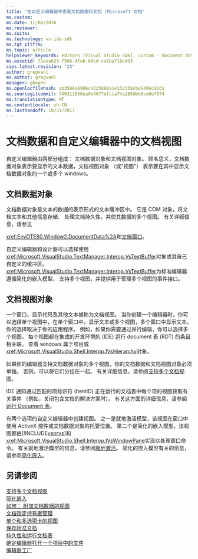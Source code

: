 ```yaml
---
title: "在自定义编辑器中查看文档数据和文档 |Microsoft 文档"
ms.custom: 
ms.date: 11/04/2016
ms.reviewer: 
ms.suite: 
ms.technology: vs-ide-sdk
ms.tgt_pltfrm: 
ms.topic: article
helpviewer_keywords: editors [Visual Studio SDK], custom - document data and document view
ms.assetid: 71eea623-f566-4feb-84cd-ca1ba71bc493
caps.latest.revision: "23"
author: gregvanl
ms.author: gregvanl
manager: ghogen
ms.openlocfilehash: ab3506a6906c4223888a14132339cbe5499c92d1
ms.sourcegitcommit: f40311056ea0b4677efcca74a285dbb0ce0e7974
ms.translationtype: MT
ms.contentlocale: zh-CN
ms.lasthandoff: 10/31/2017
---
```

# <a name="document-data-and-document-view-in-custom-editors"></a>文档数据和自定义编辑器中的文档视图
自定义编辑器由两部分组成： 文档数据对象和文档视图对象。 顾名思义，文档数据对象表示要显示的文本数据，文档视图对象 （或"视图"） 表示要在其中显示文档数据对象的一个或多个 windows。  
  
## <a name="document-data-object"></a>文档数据对象  
 文档数据对象是文本的数据的表示形式的文本缓冲区中。 它是 COM 对象，将文档文本和其他信息存储、 处理文档持久性，并使其数据的多个视图。 有关详细信息，请参见  
  
 <xref:EnvDTE80.Window2.DocumentData%2A>和[文档窗口](../extensibility/internals/document-windows.md)。  
  
 自定义编辑器和设计器可以选择使用<xref:Microsoft.VisualStudio.TextManager.Interop.VsTextBuffer>对象或其自己自定义的缓冲区。 <xref:Microsoft.VisualStudio.TextManager.Interop.VsTextBuffer>为标准编辑器遵循简化的嵌入模型、 支持多个视图，并提供用于管理多个视图的事件接口。  
  
## <a name="document-view-object"></a>文档视图对象  
 一个窗口，显示代码及其他文本被称为文档视图。 当你创建一个编辑器时，你可以选择单个视图中，在单个窗口中，显示文本或多个视图，多个窗口中显示文本。 你的选择取决于你的应用程序。 例如，如果你需要通过并行编辑，你可以选择多个视图。 每个视图都在集成的开发环境的 (IDE) 运行 document 表 (RDT) 的条目相关联。 查看 windows 属于项目或<xref:Microsoft.VisualStudio.Shell.Interop.IVsHierarchy>对象。  
  
 如果你的编辑器支持文档数据对象的多个视图，你的文档数据和文档视图对象必须单独。 否则，可以将它们分组在一起。 有关详细信息，请参阅[支持多个文档视图](../extensibility/supporting-multiple-document-views.md)。  
  
 IDE 通知通过匹配的项标识符 (ItemID) 正在运行的文档表中每个项的视图获取有关事件 （例如，关闭包含文档的解决方案时）。 有关这方面的详细信息，请参阅[运行 Document 表](../extensibility/internals/running-document-table.md)。  
  
 有两个选项的自定义编辑器中创建视图。 之一是就地激活模型，该视图在窗口中使用 ActiveX 控件或文档数据对象的托管位置。 第二个是简化的嵌入模型，该视图都由[!INCLUDE[vsprvs](../code-quality/includes/vsprvs_md.md)]和<xref:Microsoft.VisualStudio.Shell.Interop.IVsWindowPane>实现以处理窗口命令。 有关就地激活模型的信息，请参阅[就地激活](../extensibility/in-place-activation.md)。 简化的嵌入模型有关的信息，请参阅[简化嵌入](../extensibility/simplified-embedding.md)。  
  
## <a name="see-also"></a>另请参阅  
 [支持多个文档视图](../extensibility/supporting-multiple-document-views.md)   
 [简化嵌入](../extensibility/simplified-embedding.md)   
 [如何： 附加文档数据的视图](../extensibility/how-to-attach-views-to-document-data.md)   
 [文档锁定持有者管理](../extensibility/document-lock-holder-management.md)   
 [单个和多选项卡的视图](../extensibility/single-and-multi-tab-views.md)   
 [保存标准文档](../extensibility/internals/saving-a-standard-document.md)   
 [持久性和运行文档表](../extensibility/internals/persistence-and-the-running-document-table.md)   
 [确定编辑器打开一个项目中的文件](../extensibility/internals/determining-which-editor-opens-a-file-in-a-project.md)   
 [编辑器工厂](../extensibility/editor-factories.md)